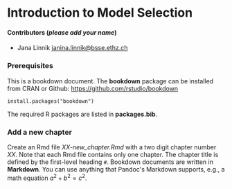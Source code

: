 # Introduction to Model Selection

#### Contributors (_please add your name_)
* Jana Linnik <a href="mailto:janina.linnik@bsse.ethz.ch">janina.linnik@bsse.ethz.ch</a>


### Prerequisites
This is a bookdown document. The __bookdown__ package can be installed from CRAN or Github: <a href="https://github.com/rstudio/bookdown">https://github.com/rstudio/bookdown</a>
```
install.packages("bookdown")
```
The required R packages are listed in __packages.bib__.


### Add a new chapter
Create an Rmd file _XX-new_chapter.Rmd_ with a two digit chapter number _XX_.
Note that each Rmd file contains only one chapter. The chapter title is defined by the first-level heading `#`.
Bookdown documents are written in __Markdown__. You can use anything that Pandoc's Markdown supports, e.g., a math equation $a^2 + b^2 = c^2$.
